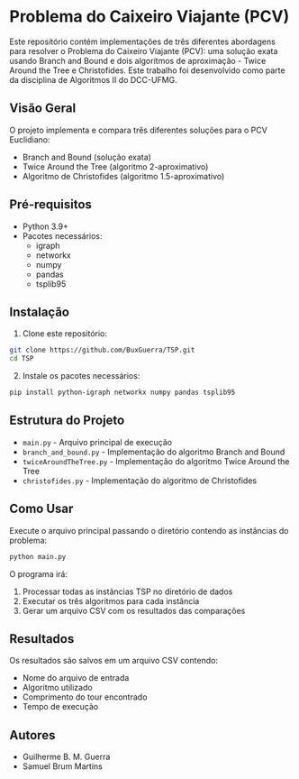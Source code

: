 # Problema do Caixeiro Viajante (PCV)

Este repositório contém implementações de três diferentes abordagens para resolver o Problema do Caixeiro Viajante (PCV): uma solução exata usando Branch and Bound e dois algoritmos de aproximação - Twice Around the Tree e Christofides. Este trabalho foi desenvolvido como parte da disciplina de Algoritmos II do DCC-UFMG.

## Visão Geral

O projeto implementa e compara três diferentes soluções para o PCV Euclidiano:
- Branch and Bound (solução exata)
- Twice Around the Tree (algoritmo 2-aproximativo)
- Algoritmo de Christofides (algoritmo 1.5-aproximativo)

## Pré-requisitos

- Python 3.9+
- Pacotes necessários:
  - igraph
  - networkx
  - numpy
  - pandas
  - tsplib95

## Instalação

1. Clone este repositório:
```bash
git clone https://github.com/BuxGuerra/TSP.git
cd TSP
```

2. Instale os pacotes necessários:
```bash
pip install python-igraph networkx numpy pandas tsplib95
```

## Estrutura do Projeto

- `main.py` - Arquivo principal de execução
- `branch_and_bound.py` - Implementação do algoritmo Branch and Bound
- `twiceAroundTheTree.py` - Implementação do algoritmo Twice Around the Tree
- `christofides.py` - Implementação do algoritmo de Christofides

## Como Usar

Execute o arquivo principal passando o diretório contendo as instâncias do problema:

```bash
python main.py
```

O programa irá:
1. Processar todas as instâncias TSP no diretório de dados
2. Executar os três algoritmos para cada instância
3. Gerar um arquivo CSV com os resultados das comparações

## Resultados

Os resultados são salvos em um arquivo CSV contendo:
- Nome do arquivo de entrada
- Algoritmo utilizado
- Comprimento do tour encontrado
- Tempo de execução

## Autores

- Guilherme B. M. Guerra
- Samuel Brum Martins
